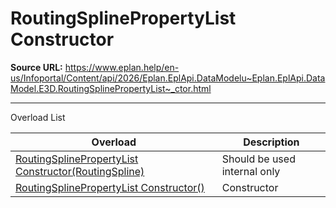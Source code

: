 # RoutingSplinePropertyList Constructor

**Source URL:** https://www.eplan.help/en-us/Infoportal/Content/api/2026/Eplan.EplApi.DataModelu~Eplan.EplApi.DataModel.E3D.RoutingSplinePropertyList~_ctor.html

---

Overload List

| Overload | Description |
| --- | --- |
| [RoutingSplinePropertyList Constructor(RoutingSpline)](Eplan.EplApi.DataModelu~Eplan.EplApi.DataModel.E3D.RoutingSplinePropertyList~_ctor(RoutingSpline).html) | Should be used internal only |
| [RoutingSplinePropertyList Constructor()](Eplan.EplApi.DataModelu~Eplan.EplApi.DataModel.E3D.RoutingSplinePropertyList~_ctor().html) | Constructor |
